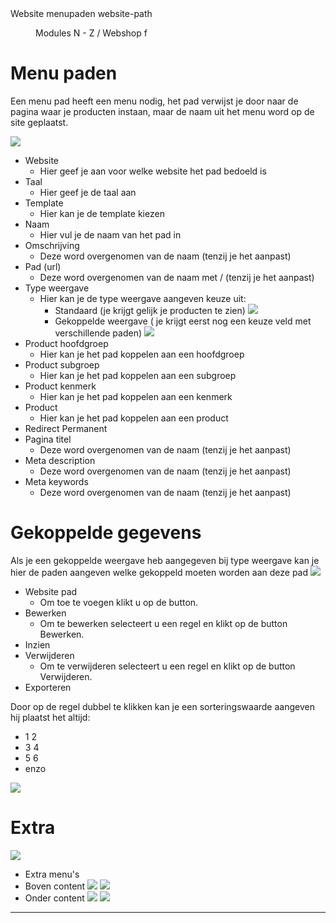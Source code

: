 <properties>
	<page>
		<title>Website menupaden</title>
		<description>Website menupaden</description>
		<context>website-path</context>
	</page>
	<menu>
		<position>Modules N - Z / Webshop</position>
		<title>Menu paden</title>
		<sort>f</sort>
	</menu>
</properties>

# Menu paden #
Een menu pad heeft een menu nodig,
het pad verwijst je door naar de pagina waar je producten instaan, maar de naam uit het menu word op de site geplaatst.

![](images/paden-algemeen.JPg)

- Website
	- Hier geef je aan voor welke website het pad bedoeld is
- Taal
	- Hier geef je de taal aan
- Template
	- Hier kan je de template kiezen
- Naam
	- Hier vul je de naam van het pad in
- Omschrijving
	- Deze word overgenomen van de naam (tenzij je het aanpast)
- Pad (url)
	- Deze word overgenomen van de naam met / (tenzij je het aanpast)
- Type weergave
	- Hier kan je de type weergave aangeven keuze uit:
		- Standaard (je krijgt gelijk je producten te zien)
		![](images/paden-standaard-website.jpg)
		- Gekoppelde weergave ( je krijgt eerst nog een keuze veld met verschillende paden)
		![](images/paden-gekoppelde-website.JPg)
- Product hoofdgroep
	- Hier kan je het pad koppelen aan een hoofdgroep
- Product subgroep
	- Hier kan je het pad koppelen aan een subgroep
- Product kenmerk
	- Hier kan je het pad koppelen aan een kenmerk
- Product
	- Hier kan je het pad koppelen aan een product
- Redirect Permanent
- Pagina titel
	- Deze word overgenomen van de naam (tenzij je het aanpast)
- Meta description
	- Deze word overgenomen van de naam (tenzij je het aanpast)
- Meta keywords
	- Deze word overgenomen van de naam (tenzij je het aanpast)

# Gekoppelde gegevens #

Als je een gekoppelde weergave heb aangegeven bij type weergave kan je hier de paden aangeven welke gekoppeld moeten worden aan deze pad
![](images/paden-gekoppeldegegevens.JPg)

- Website pad
	- Om toe te voegen klikt u op de button.
- Bewerken
	- Om te bewerken selecteert u een regel en klikt op de button Bewerken.
- Inzien
- Verwijderen
	- Om te verwijderen selecteert u een regel en klikt op de button Verwijderen.
- Exporteren

Door op de regel dubbel te klikken kan je een sorteringswaarde aangeven
hij plaatst het altijd:

- 1	2
- 3	4
- 5 6
- enzo

![](images/paden-gekoppeldegegevens-sortering.JPG)

# Extra #

![](images/paden-extra.JPG)

- Extra menu's
- Boven content
	![](images/paden-extra-bovencontent.JPG)
	![](images/paden-extra-bovencontent-website.JPG)
- Onder content
	![](images/paden-extra-ondercontent.JPG)
	![](images/paden-extra-ondercontent-website.JPG)

----------
